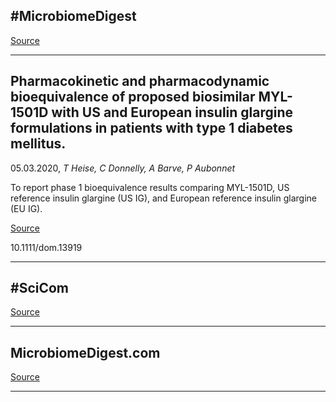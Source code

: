 ## #MicrobiomeDigest

[Source](https://twitter.com/hashtag/MicrobiomeDigest?src=hashtag_click)

---

## Pharmacokinetic and pharmacodynamic bioequivalence of proposed biosimilar MYL-1501D with US and European insulin glargine formulations in patients with type 1 diabetes mellitus.
 05.03.2020, _T Heise, C Donnelly, A Barve, P Aubonnet_


To report phase 1 bioequivalence results comparing MYL-1501D, US reference insulin glargine (US IG), and European reference insulin glargine (EU IG).

[Source](https://twitter.com/hashtag/SciCom?src=hashtag_click)

10.1111/dom.13919

---

## #SciCom

[Source](https://twitter.com/hashtag/SciCom?src=hashtag_click)

---

## MicrobiomeDigest.com

[Source](https://t.co/90FOFrWTqz?amp=1)

---

